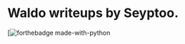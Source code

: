 # Waldo writeups by Seyptoo.

[![forthebadge made-with-python](http://image.noelshack.com/fichiers/2019/02/2/1546971003-capture-du-2019-01-08-19-09-54.png)
